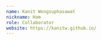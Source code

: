 ```yaml
---
name: Kanit Wongsuphasawat
nickname: Ham
role: Collaborator
website: https://kanitw.github.io/
---
```

